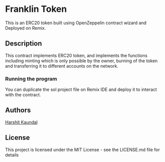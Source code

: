 # Franklin Token

This is an ERC20 token built using OpenZeppelin contract wizard and Deployed on Remix. 

## Description

This contract implements ERC20 token, and implements the functions including minting which is only possible by the owner, burning of the token and transferring it to different accounts on the network.

### Running the program

You can duplicate the sol project file on Remix IDE and deploy it to interact with the contract.

## Authors

  
[Harshit Kaundal](https://twitter.com/HarshitKaundal)

## License

This project is licensed under the MIT License - see the LICENSE.md file for details
